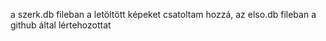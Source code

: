 a szerk.db fileban a letöltött képeket csatoltam hozzá, az elso.db fileban a github által lértehozottat
